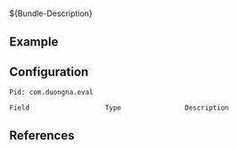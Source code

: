 # 

${Bundle-Description}

## Example

## Configuration

	Pid: com.duongna.eval
	
	Field					Type				Description
		
	
## References


